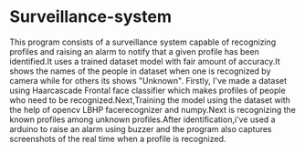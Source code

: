 # Surveillance-system
This program consists of a surveillance system capable of recognizing profiles and raising an alarm to notify that a given profile has been identified.It uses a trained dataset model with fair amount of accuracy.It shows the names of the people in dataset when one is recognized by camera while for others its shows "Unknown".
Firstly, I've made a dataset using Haarcascade Frontal face classifier which makes profiles of people who need to be recognized.Next,Training the model using the dataset with the help of opencv LBHP facerecognizer and numpy.Next is recognizing the known profiles among unknown profiles.After identification,i've used a arduino to raise an alarm using buzzer and the program also captures screenshots of the real time when a profile is recognized.
